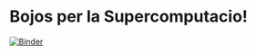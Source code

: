 # Bojos per la Supercomputacio!

[![Binder](https://mybinder.org/badge_logo.svg)](https://mybinder.org/v2/gh/bsc-life/Bojos_supercomputacio/master)

